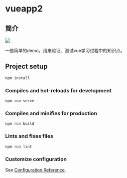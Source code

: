 # vueapp2

## 简介

![](https://ythdong.gitee.io/blog_image/%E7%8E%A9%E8%B6%A3/huidt.jpg)

一些简单的demo，用来验证、测试vue学习过程中的知识点。

## Project setup
```
npm install
```

### Compiles and hot-reloads for development
```
npm run serve
```

### Compiles and minifies for production
```
npm run build
```

### Lints and fixes files
```
npm run lint
```

### Customize configuration
See [Configuration Reference](https://cli.vuejs.org/config/).
